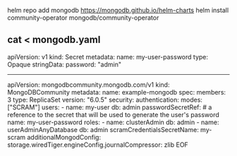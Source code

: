 helm repo add mongodb https://mongodb.github.io/helm-charts
helm install community-operator mongodb/community-operator




cat <<EOF > mongodb.yaml
---
apiVersion: v1
kind: Secret
metadata:
  name: my-user-password
type: Opaque
stringData:
  password: "admin"

---
apiVersion: mongodbcommunity.mongodb.com/v1
kind: MongoDBCommunity
metadata:
  name: example-mongodb
spec:
  members: 3
  type: ReplicaSet
  version: "6.0.5"
  security:
    authentication:
      modes: ["SCRAM"]
  users:
    - name: my-user
      db: admin
      passwordSecretRef: # a reference to the secret that will be used to generate the user's password
        name: my-user-password
      roles:
        - name: clusterAdmin
          db: admin
        - name: userAdminAnyDatabase
          db: admin
      scramCredentialsSecretName: my-scram
  additionalMongodConfig:
    storage.wiredTiger.engineConfig.journalCompressor: zlib
EOF

